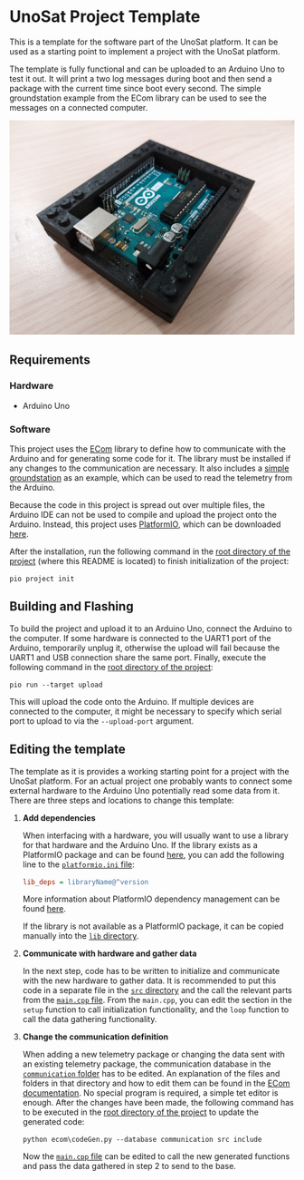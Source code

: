 # UnoSat Project Template

This is a template for the software part of the UnoSat platform.
It can be used as a starting point to implement a project with the UnoSat platform.

The template is fully functional and can be uploaded to an Arduino Uno to test it out.
It will print a two log messages during boot and then send a package with the current time since boot every second.
The simple groundstation example from the ECom library can be used to see the messages on a connected computer.

![Arduino Uno in UnoSat Lego template](images/Template.jpg)

## Requirements
### Hardware

* Arduino Uno

### Software
This project uses the [ECom](https://gitlab.com/team-aster/software/ecom) library
to define how to communicate with the Arduino and for generating some code for it.
The library must be installed if any changes to the communication are necessary. It also includes a
[simple groundstation](https://gitlab.com/team-aster/software/ecom/-/tree/main/examples/simpleGroundstation)
as an example, which can be used to read the telemetry from the Arduino.

Because the code in this project is spread out over multiple files,
the Arduino IDE can not be used to compile and upload the project onto the Arduino.
Instead, this project uses [PlatformIO](https://docs.platformio.org),
which can be downloaded [here](https://docs.platformio.org/en/latest/core/installation/index.html).

After the installation, run the following command in the [root directory of the project](.)
(where this README is located) to finish initialization of the project:

```shell
pio project init
```

## Building and Flashing

To build the project and upload it to an Arduino Uno, connect the Arduino to the computer.
If some hardware is connected to the UART1 port of the Arduino, temporarily unplug it,
otherwise the upload will fail because the UART1 and USB connection share the same port.
Finally, execute the following command in the [root directory of the project](.):

```shell
pio run --target upload
```

This will upload the code onto the Arduino.
If multiple devices are connected to the computer, it might be necessary to specify
which serial port to upload to via the `--upload-port` argument.

## Editing the template

The template as it is provides a working starting point for a project with the UnoSat platform.
For an actual project one probably wants to connect some external hardware to the Arduino Uno
potentially read some data from it. There are three steps and locations to change this template:

1. **Add dependencies**

   When interfacing with a hardware, you will usually want to use a library for that hardware
   and the Arduino Uno. If the library exists as a PlatformIO package and can be found
   [here](https://registry.platformio.org), you can add the following line
   to the [`platformio.ini` file](platformio.ini):
   ```ini
   lib_deps = libraryName@^version
   ```
   More information about PlatformIO dependency management can be found
   [here](https://docs.platformio.org/en/latest/librarymanager/dependencies.html).

   If the library is not available as a PlatformIO package, it can be copied manually into the [`lib` directory](lib).

2. **Communicate with hardware and gather data**

   In the next step, code has to be written to initialize and communicate with the new hardware to gather data.
   It is recommended to put this code in a separate file in the [`src` directory](src) and the call the relevant parts
   from the [`main.cpp` file](src/main.cpp). From the `main.cpp`, you can edit the section in the `setup` function
   to call initialization functionality, and the `loop` function to call the data gathering functionality.

3. **Change the communication definition**

   When adding a new telemetry package or changing the data sent with an existing telemetry package,
   the communication database in the [`communication` folder](communication) has to be edited.
   An explanation of the files and folders in that directory and how to edit them can be found in the
   [ECom documentation](https://ecom.readthedocs.io/en/latest/database/README.html).
   No special program is required, a simple tet editor is enough. After the changes have been made,
   the following command has to be executed in the [root directory of the project](.) to update the generated code:
   ```shell
   python ecom\codeGen.py --database communication src include
   ```
   Now the [`main.cpp` file](src/main.cpp) can be edited to call the new generated functions and pass the data
   gathered in step 2 to send to the base. 
